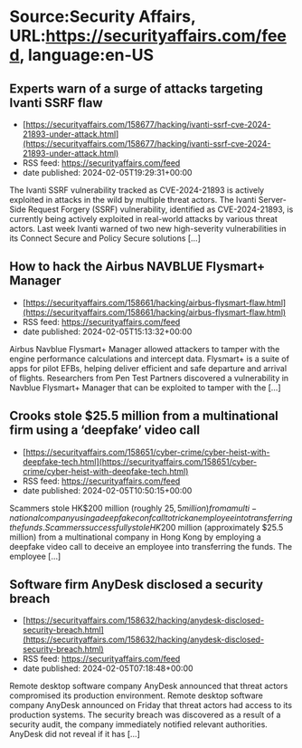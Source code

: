 # Source:Security Affairs, URL:https://securityaffairs.com/feed, language:en-US

## Experts warn of a surge of attacks targeting Ivanti SSRF flaw
 - [https://securityaffairs.com/158677/hacking/ivanti-ssrf-cve-2024-21893-under-attack.html](https://securityaffairs.com/158677/hacking/ivanti-ssrf-cve-2024-21893-under-attack.html)
 - RSS feed: https://securityaffairs.com/feed
 - date published: 2024-02-05T19:29:31+00:00

The Ivanti SSRF vulnerability tracked as CVE-2024-21893 is actively exploited in attacks in the wild by multiple threat actors. The Ivanti Server-Side Request Forgery (SSRF) vulnerability, identified as CVE-2024-21893, is currently being actively exploited in real-world attacks by various threat actors. Last week Ivanti warned of two new high-severity vulnerabilities in its Connect Secure and Policy Secure solutions [&#8230;]

## How to hack the Airbus NAVBLUE Flysmart+ Manager
 - [https://securityaffairs.com/158661/hacking/airbus-flysmart-flaw.html](https://securityaffairs.com/158661/hacking/airbus-flysmart-flaw.html)
 - RSS feed: https://securityaffairs.com/feed
 - date published: 2024-02-05T15:13:32+00:00

Airbus Navblue Flysmart+ Manager allowed attackers to tamper with the engine performance calculations and intercept data. Flysmart+ is a suite of apps for pilot EFBs, helping deliver efficient and safe departure and arrival of flights. Researchers from Pen Test Partners discovered a vulnerability in Navblue Flysmart+ Manager that can be exploited to tamper with the [&#8230;]

## Crooks stole $25.5 million from a multinational firm using a ‘deepfake’ video call
 - [https://securityaffairs.com/158651/cyber-crime/cyber-heist-with-deepfake-tech.html](https://securityaffairs.com/158651/cyber-crime/cyber-heist-with-deepfake-tech.html)
 - RSS feed: https://securityaffairs.com/feed
 - date published: 2024-02-05T10:50:15+00:00

Scammers stole HK$200 million (roughly $25,5 million) from a multi-national company using a deepfake conf call to trick an employee into transferring the funds. Scammers successfully stole HK$200 million (approximately $25.5 million) from a multinational company in Hong Kong by employing a deepfake video call to deceive an employee into transferring the funds. The employee [&#8230;]

## Software firm AnyDesk disclosed a security breach
 - [https://securityaffairs.com/158632/hacking/anydesk-disclosed-security-breach.html](https://securityaffairs.com/158632/hacking/anydesk-disclosed-security-breach.html)
 - RSS feed: https://securityaffairs.com/feed
 - date published: 2024-02-05T07:18:48+00:00

Remote desktop software company AnyDesk announced that threat actors compromised its production environment. Remote desktop software company AnyDesk announced on Friday that threat actors had access to its production systems. The security breach was discovered as a result of a security audit, the company immediately notified relevant authorities. AnyDesk did not reveal if it has [&#8230;]

